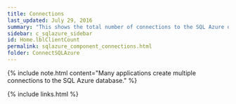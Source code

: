 ```yaml
---
title: Connections
last_updated: July 29, 2016
summary: "This shows the total number of connections to the SQL Azure database."
sidebar: c_sqlazure_sidebar
id: Home.lblClientCount
permalink: sqlazure_component_connections.html
folder: ConnectSQLAzure
---
```






{% include note.html content="Many applications create multiple connections to the SQL Azure database." %}


{% include links.html %}
